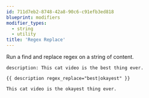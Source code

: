 ```yaml
---
id: 711d7eb2-8748-42a8-90c6-c91efb3ed818
blueprint: modifiers
modifier_types:
  - string
  - utility
title: 'Regex Replace'
---
```

Run a find and replace regex on a string of content.

```.language-yaml
description: This cat video is the best thing ever.
```

```
{{ description regex_replace="best|okayest" }}
```

```.language-output
This cat video is the okayest thing ever.
```
